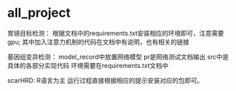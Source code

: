 # all_project
胃镜目标检测：
根据文档中的requirements.txt安装相应的环境即可，注意需要gpu;
其中加入注意力机制的代码在文档中有说明，也有相关的链接


基因组变异检测：
model_record中放置网络模型
pr是网络测试文档输出
src中是具体的各部分实现代码
环境需要在requirements.txt文档中

scarHRD:
R语言为主
运行过程直接根据相应的提示安装对应的包即可。

